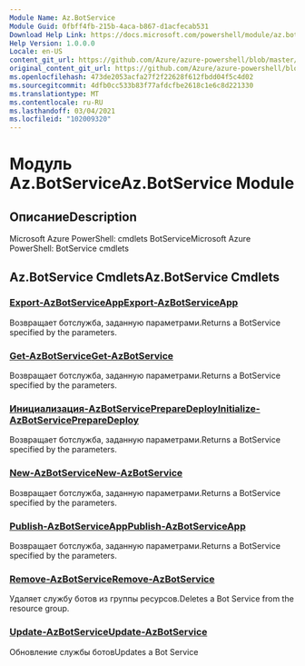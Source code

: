 ```yaml
---
Module Name: Az.BotService
Module Guid: 0fbff4fb-215b-4aca-b867-d1acfecab531
Download Help Link: https://docs.microsoft.com/powershell/module/az.botservice
Help Version: 1.0.0.0
Locale: en-US
content_git_url: https://github.com/Azure/azure-powershell/blob/master/src/BotService/help/Az.BotService.md
original_content_git_url: https://github.com/Azure/azure-powershell/blob/master/src/BotService/help/Az.BotService.md
ms.openlocfilehash: 473de2053acfa27f2f22628f612fbdd04f5c4d02
ms.sourcegitcommit: 4dfb0cc533b83f77afdcfbe2618c1e6c8d221330
ms.translationtype: MT
ms.contentlocale: ru-RU
ms.lasthandoff: 03/04/2021
ms.locfileid: "102009320"
---
```

# <span data-ttu-id="e9181-101">Модуль Az.BotService</span><span class="sxs-lookup"><span data-stu-id="e9181-101">Az.BotService Module</span></span>
## <span data-ttu-id="e9181-102">Описание</span><span class="sxs-lookup"><span data-stu-id="e9181-102">Description</span></span>
<span data-ttu-id="e9181-103">Microsoft Azure PowerShell: cmdlets BotService</span><span class="sxs-lookup"><span data-stu-id="e9181-103">Microsoft Azure PowerShell: BotService cmdlets</span></span>

## <span data-ttu-id="e9181-104">Az.BotService Cmdlets</span><span class="sxs-lookup"><span data-stu-id="e9181-104">Az.BotService Cmdlets</span></span>
### [<span data-ttu-id="e9181-105">Export-AzBotServiceApp</span><span class="sxs-lookup"><span data-stu-id="e9181-105">Export-AzBotServiceApp</span></span>](Export-AzBotServiceApp.md)
<span data-ttu-id="e9181-106">Возвращает ботслужба, заданную параметрами.</span><span class="sxs-lookup"><span data-stu-id="e9181-106">Returns a BotService specified by the parameters.</span></span>

### [<span data-ttu-id="e9181-107">Get-AzBotService</span><span class="sxs-lookup"><span data-stu-id="e9181-107">Get-AzBotService</span></span>](Get-AzBotService.md)
<span data-ttu-id="e9181-108">Возвращает ботслужба, заданную параметрами.</span><span class="sxs-lookup"><span data-stu-id="e9181-108">Returns a BotService specified by the parameters.</span></span>

### [<span data-ttu-id="e9181-109">Инициализация-AzBotServicePrepareDeploy</span><span class="sxs-lookup"><span data-stu-id="e9181-109">Initialize-AzBotServicePrepareDeploy</span></span>](Initialize-AzBotServicePrepareDeploy.md)
<span data-ttu-id="e9181-110">Возвращает ботслужба, заданную параметрами.</span><span class="sxs-lookup"><span data-stu-id="e9181-110">Returns a BotService specified by the parameters.</span></span>

### [<span data-ttu-id="e9181-111">New-AzBotService</span><span class="sxs-lookup"><span data-stu-id="e9181-111">New-AzBotService</span></span>](New-AzBotService.md)
<span data-ttu-id="e9181-112">Возвращает ботслужба, заданную параметрами.</span><span class="sxs-lookup"><span data-stu-id="e9181-112">Returns a BotService specified by the parameters.</span></span>

### [<span data-ttu-id="e9181-113">Publish-AzBotServiceApp</span><span class="sxs-lookup"><span data-stu-id="e9181-113">Publish-AzBotServiceApp</span></span>](Publish-AzBotServiceApp.md)
<span data-ttu-id="e9181-114">Возвращает ботслужба, заданную параметрами.</span><span class="sxs-lookup"><span data-stu-id="e9181-114">Returns a BotService specified by the parameters.</span></span>

### [<span data-ttu-id="e9181-115">Remove-AzBotService</span><span class="sxs-lookup"><span data-stu-id="e9181-115">Remove-AzBotService</span></span>](Remove-AzBotService.md)
<span data-ttu-id="e9181-116">Удаляет службу ботов из группы ресурсов.</span><span class="sxs-lookup"><span data-stu-id="e9181-116">Deletes a Bot Service from the resource group.</span></span>

### [<span data-ttu-id="e9181-117">Update-AzBotService</span><span class="sxs-lookup"><span data-stu-id="e9181-117">Update-AzBotService</span></span>](Update-AzBotService.md)
<span data-ttu-id="e9181-118">Обновление службы ботов</span><span class="sxs-lookup"><span data-stu-id="e9181-118">Updates a Bot Service</span></span>

